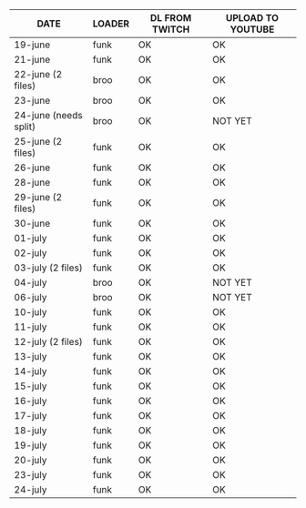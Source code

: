 | DATE | LOADER | DL FROM TWITCH | UPLOAD TO YOUTUBE |
| --- | --- | --- | --- |
| 19-june | funk | OK | OK |
| 21-june | funk | OK | OK |
| 22-june (2 files) | broo | OK | OK |
| 23-june | broo | OK | OK |
| 24-june (needs split) | broo | OK | NOT YET |
| 25-june (2 files) | funk | OK | OK |
| 26-june | funk | OK | OK |
| 28-june | funk | OK | OK |
| 29-june (2 files) | funk | OK | OK |
| 30-june | funk | OK | OK |
| 01-july | funk | OK | OK |
| 02-july | funk | OK | OK |
| 03-july (2 files) | funk | OK | OK |
| 04-july | broo | OK | NOT YET |
| 06-july | broo | OK | NOT YET |
| 10-july | funk | OK | OK |
| 11-july | funk | OK | OK |
| 12-july (2 files) | funk | OK | OK |
| 13-july | funk | OK | OK |
| 14-july | funk | OK | OK |
| 15-july | funk | OK | OK |
| 16-july | funk | OK | OK |
| 17-july | funk | OK | OK |
| 18-july | funk | OK | OK |
| 19-july | funk | OK | OK |
| 20-july | funk | OK | OK |
| 23-july | funk | OK | OK |
| 24-july | funk | OK | OK |

